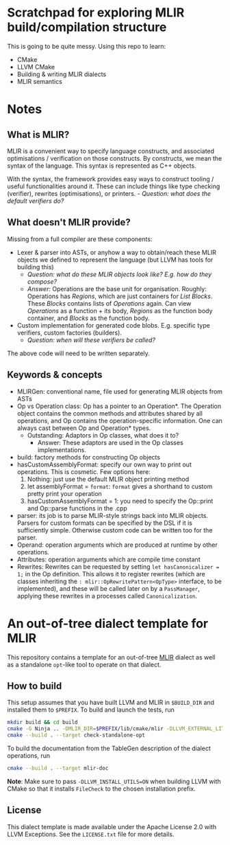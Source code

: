 # Scratchpad for exploring MLIR build/compilation structure
This is going to be quite messy. Using this repo to learn:
- CMake
- LLVM CMake
- Building & writing MLIR dialects
- MLIR semantics

# Notes
## What is MLIR?
MLIR is a convenient way to specify language constructs, and associated optimisations / verification on those constructs. By constructs, we mean the syntax of the language. This syntax is represented as C++ objects. 

With the syntax, the framework provides easy ways to construct tooling / useful functionalities around it. These can include things like type checking (verifier), rewrites (optimisations), or printers.
    - *Question: what does the default verifiers do?*

## What doesn't MLIR provide?
Missing from a full compiler are these components:
- Lexer & parser into ASTs, or anyhow a way to obtain/reach these MLIR objects we defined to represent the language (but LLVM has tools for building this) 
    - *Question: what do these MLIR objects look like? E.g. how do they compose?*
    - *Answer:* Operations are the base unit for organisation. Roughly: Operations has *Regions*, which are just containers for *List Blocks*. These *Blocks* contains lists of *Operations* again. Can view *Operations* as a function + its body, *Regions* as the function body container, and *Blocks* as the function body.
- Custom implementation for generated code blobs. E.g. specific type verifiers, custom factories (builders).
    - *Question: when will these verifiers be called?* 

The above code will need to be written separately.

## Keywords & concepts
* MLIRGen: conventional name, file used for generating MLIR objects from ASTs
* Op vs Operation class: Op has a pointer to an Operation*. The Operation object contains the common methods and attributes shared by all operations, and Op contains the operation-specific information. One can always cast between Op and Operation* types.
    * Outstanding: Adaptors in Op classes, what does it to?
        * Answer: These adaptors are used in the Op classes implementations.
* build: factory methods for constructing Op objects
* hasCustomAssemblyFormat: specify our own way to print out operations. This is cosmetic. Few options here:
    1. Nothing: just use the default MLIR object printing method
    2. let assemblyFormat = `format`: `format` gives a shorthand to custom pretty print your operation
    3. hasCustomAssemblyFormat = 1: you need to specify the Op::print and Op::parse functions in the .cpp
* parser: its job is to parse MLIR-style strings back into MLIR objects. Parsers for custom formats can be specified by the DSL if it is sufficiently simple. Otherwise custom code can be written too for the parser. 
* Operand: operation arguments which are produced at runtime by other operations.
* Attributes: operation arguments which are compile time constant
* Rewrites: Rewrites can be requested by setting `let hasCanonicalizer = 1;` in the Op definition. This allows it to register rewrites (which are classes inheriting the `: mlir::OpRewritePattern<OpType>` interface, to be implemented), and these will be called later on by a `PassManager`, applying these rewrites in a processes called `Canonicalization`.

# An out-of-tree dialect template for MLIR

This repository contains a template for an out-of-tree [MLIR](https://mlir.llvm.org/) dialect as well as a
standalone `opt`-like tool to operate on that dialect.

## How to build

This setup assumes that you have built LLVM and MLIR in `$BUILD_DIR` and installed them to `$PREFIX`. To build and launch the tests, run
```sh
mkdir build && cd build
cmake -G Ninja .. -DMLIR_DIR=$PREFIX/lib/cmake/mlir -DLLVM_EXTERNAL_LIT=$BUILD_DIR/bin/llvm-lit -DUSE_SANITIZER="Address;Undefined"
cmake --build . --target check-standalone-opt
```
To build the documentation from the TableGen description of the dialect
operations, run
```sh
cmake --build . --target mlir-doc
```
**Note**: Make sure to pass `-DLLVM_INSTALL_UTILS=ON` when building LLVM with
CMake so that it installs `FileCheck` to the chosen installation prefix.

## License

This dialect template is made available under the Apache License 2.0 with LLVM Exceptions. See the `LICENSE.txt` file for more details.
